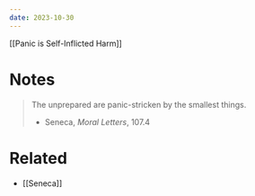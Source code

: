 ```yaml
---
date: 2023-10-30
---
```



[[Panic is Self-Inflicted Harm]]

# Notes

> The unprepared are panic-stricken by the smallest things.
> - Seneca, *Moral Letters*, 107.4

# Related
- [[Seneca]]
